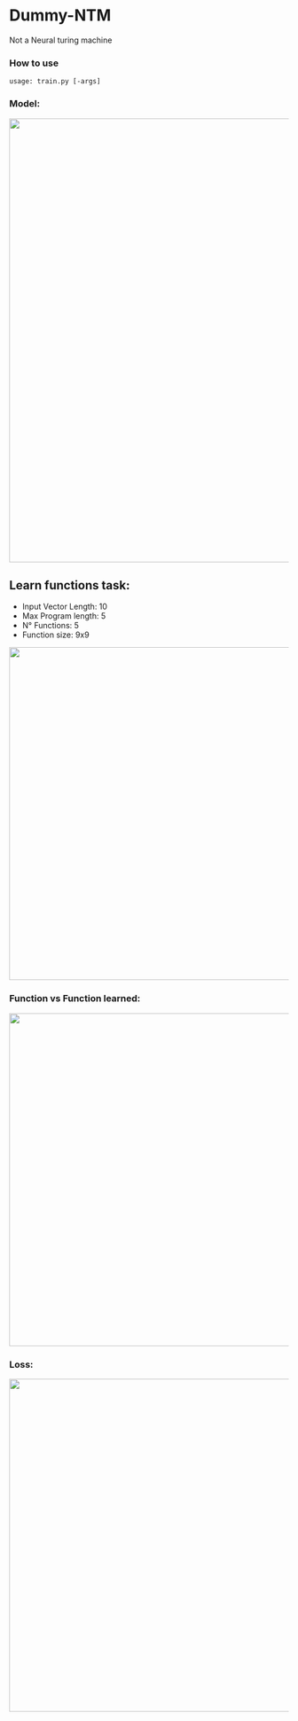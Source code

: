 # Dummy-NTM
Not a Neural turing machine

### How to use

```
usage: train.py [-args]

```

### Model:<br>
<img src="http://i67.tinypic.com/ouv7s3.jpg" width="800">

## Learn functions task: <br>
- Input Vector Length: 10<br> 
- Max Program length: 5<br> 
- N° Functions: 5<br> 
- Function size: 9x9<br> 
<img src="http://i66.tinypic.com/dcvcpw.jpg" width="600">

### Function vs Function learned: <br>
<img src="http://i63.tinypic.com/mcuk3d.jpg" width="600">

### Loss: <br>
<img src="http://i63.tinypic.com/2vn2ger.jpg" width="600">
